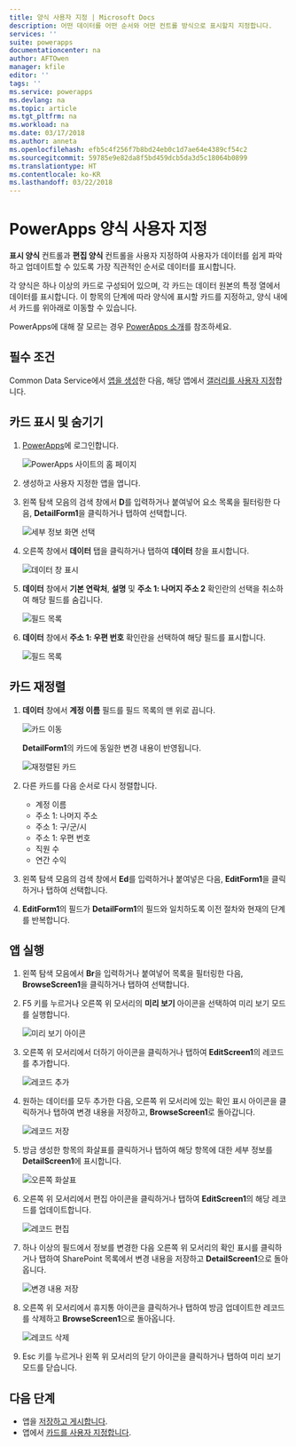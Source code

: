```yaml
---
title: 양식 사용자 지정 | Microsoft Docs
description: 어떤 데이터를 어떤 순서와 어떤 컨트롤 방식으로 표시할지 지정합니다.
services: ''
suite: powerapps
documentationcenter: na
author: AFTOwen
manager: kfile
editor: ''
tags: ''
ms.service: powerapps
ms.devlang: na
ms.topic: article
ms.tgt_pltfrm: na
ms.workload: na
ms.date: 03/17/2018
ms.author: anneta
ms.openlocfilehash: efb5c4f256f7b8bd24eb0c1d7ae64e4389cf54c2
ms.sourcegitcommit: 59785e9e82da8f5bd459dcb5da3d5c18064b0899
ms.translationtype: HT
ms.contentlocale: ko-KR
ms.lasthandoff: 03/22/2018
---
```

# <a name="customize-forms-in-powerapps"></a>PowerApps 양식 사용자 지정
**표시 양식** 컨트롤과 **편집 양식** 컨트롤을 사용자 지정하여 사용자가 데이터를 쉽게 파악하고 업데이트할 수 있도록 가장 직관적인 순서로 데이터를 표시합니다.

각 양식은 하나 이상의 카드로 구성되어 있으며, 각 카드는 데이터 원본의 특정 열에서 데이터를 표시합니다. 이 항목의 단계에 따라 양식에 표시할 카드를 지정하고, 양식 내에서 카드를 위아래로 이동할 수 있습니다.

PowerApps에 대해 잘 모르는 경우 [PowerApps 소개](getting-started.md)를 참조하세요.

## <a name="prerequisites"></a>필수 조건
Common Data Service에서 [앱을 생성](data-platform-create-app.md)한 다음, 해당 앱에서 [갤러리를 사용자 지정](customize-layout-sharepoint.md)합니다.

## <a name="show-and-hide-cards"></a>카드 표시 및 숨기기
1. [PowerApps](http://web.powerapps.com)에 로그인합니다.

    ![PowerApps 사이트의 홈 페이지](./media/customize-forms-sharepoint/sign-in.png)


1. 생성하고 사용자 지정한 앱을 엽니다.

1. 왼쪽 탐색 모음의 검색 창에서 **D**를 입력하거나 붙여넣어 요소 목록을 필터링한 다음, **DetailForm1**을 클릭하거나 탭하여 선택합니다.

    ![세부 정보 화면 선택](./media/customize-forms-sharepoint/select-detailform.png)

1. 오른쪽 창에서 **데이터** 탭을 클릭하거나 탭하여 **데이터** 창을 표시합니다.

    ![데이터 창 표시](./media/customize-forms-sharepoint/show-data-pane.png)

1. **데이터** 창에서 **기본 연락처**, **설명** 및 **주소 1: 나머지 주소 2** 확인란의 선택을 취소하여 해당 필드를 숨깁니다.

    ![필드 목록](./media/customize-forms-sharepoint/hide-fields.png)

1.  **데이터** 창에서 **주소 1: 우편 번호** 확인란을 선택하여 해당 필드를 표시합니다.

    ![필드 목록](./media/customize-forms-sharepoint/show-field.png)

## <a name="reorder-the-cards"></a>카드 재정렬
1. **데이터** 창에서 **계정 이름** 필드를 필드 목록의 맨 위로 끕니다.

    ![카드 이동](./media/customize-forms-sharepoint/move-card.png)

    **DetailForm1**의 카드에 동일한 변경 내용이 반영됩니다.

    ![재정렬된 카드](./media/customize-forms-sharepoint/reordered-card.png)

1. 다른 카드를 다음 순서로 다시 정렬합니다.

    - 계정 이름
    - 주소 1: 나머지 주소
    - 주소 1: 구/군/시
    - 주소 1: 우편 번호
    - 직원 수
    - 연간 수익

1. 왼쪽 탐색 모음의 검색 창에서 **Ed**를 입력하거나 붙여넣은 다음, **EditForm1**을 클릭하거나 탭하여 선택합니다.

1. **EditForm1**의 필드가 **DetailForm1**의 필드와 일치하도록 이전 절차와 현재의 단계를 반복합니다.

## <a name="run-the-app"></a>앱 실행
1. 왼쪽 탐색 모음에서 **Br**을 입력하거나 붙여넣어 목록을 필터링한 다음, **BrowseScreen1**을 클릭하거나 탭하여 선택합니다.

2. F5 키를 누르거나 오른쪽 위 모서리의 **미리 보기** 아이콘을 선택하여 미리 보기 모드를 실행합니다.

    ![미리 보기 아이콘](./media/customize-forms-sharepoint/open-preview.png)

3. 오른쪽 위 모서리에서 더하기 아이콘을 클릭하거나 탭하여 **EditScreen1**의 레코드를 추가합니다.

    ![레코드 추가](./media/customize-forms-sharepoint/add-record.png)

4. 원하는 데이터를 모두 추가한 다음, 오른쪽 위 모서리에 있는 확인 표시 아이콘을 클릭하거나 탭하여 변경 내용을 저장하고, **BrowseScreen1**로 돌아갑니다.

    ![레코드 저장](./media/customize-forms-sharepoint/save-record.png)

5. 방금 생성한 항목의 화살표를 클릭하거나 탭하여 해당 항목에 대한 세부 정보를 **DetailScreen1**에 표시합니다.  

    ![오른쪽 화살표](./media/customize-forms-sharepoint/right-arrow.png)

6. 오른쪽 위 모서리에서 편집 아이콘을 클릭하거나 탭하여 **EditScreen1**의 해당 레코드를 업데이트합니다.

    ![레코드 편집](./media/customize-forms-sharepoint/edit-record.png)

7. 하나 이상의 필드에서 정보를 변경한 다음 오른쪽 위 모서리의 확인 표시를 클릭하거나 탭하여 SharePoint 목록에서 변경 내용을 저장하고 **DetailScreen1**으로 돌아옵니다.  

    ![변경 내용 저장](./media/customize-forms-sharepoint/save-record.png)

8. 오른쪽 위 모서리에서 휴지통 아이콘을 클릭하거나 탭하여 방금 업데이트한 레코드를 삭제하고 **BrowseScreen1**으로 돌아옵니다.

    ![레코드 삭제](./media/customize-forms-sharepoint/delete-record.png)

9. Esc 키를 누르거나 왼쪽 위 모서리의 닫기 아이콘을 클릭하거나 탭하여 미리 보기 모드를 닫습니다.

## <a name="next-steps"></a>다음 단계
- 앱을 [저장하고 게시합니다](save-publish-app.md).
- 앱에서 [카드를 사용자 지정합니다](customize-card.md).
